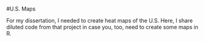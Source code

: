 #U.S. Maps

For my dissertation, I needed to create heat maps of the U.S. Here, I share diluted code from that project in case you, too, need to create some maps in R. 
